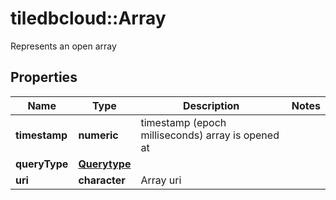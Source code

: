 # tiledbcloud::Array

Represents an open array
## Properties
Name | Type | Description | Notes
------------ | ------------- | ------------- | -------------
**timestamp** | **numeric** | timestamp (epoch milliseconds) array is opened at | 
**queryType** | [**Querytype**](Querytype.md) |  | 
**uri** | **character** | Array uri | 



